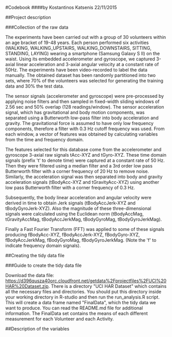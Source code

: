 #Codebook 
####by Kostantinos Katsenis 22/11/2015

##Project description

###Collection of the raw data

The experiments have been carried out with a group of 30 volunteers within an age bracket of 19-48 years. Each person
performed six activities (WALKING, WALKING_UPSTAIRS, WALKING_DOWNSTAIRS, SITTING, STANDING, LAYING) wearing a
smartphone
(Samsung Galaxy S II) on the waist. Using its embedded accelerometer and gyroscope, we captured 3-axial linear
acceleration and 3-axial angular velocity at a constant rate of 50Hz. The experiments have been video-recorded to
label
the data manually. The obtained dataset has been randomly partitioned into two sets, where 70% of the volunteers was
selected for generating the training data and 30% the test data. 

The sensor signals (accelerometer and gyroscope) were pre-processed by applying noise filters and then sampled in
fixed-width sliding windows of 2.56 sec and 50% overlap (128 readings/window). The sensor acceleration signal, which
has
gravitational and body motion components, was separated using a Butterworth low-pass filter into body acceleration and
gravity. The gravitational force is assumed to have only low frequency components, therefore a filter with 0.3 Hz
cutoff
frequency was used. From each window, a vector of features was obtained by calculating variables from the time and
frequency domain. 

The features selected for this database come from the accelerometer and gyroscope 3-axial raw signals tAcc-XYZ and
tGyro-XYZ. These time domain signals (prefix 't' to denote time) were captured at a constant rate of 50 Hz. Then they
were filtered using a median filter and a 3rd order low pass Butterworth filter with a corner frequency of 20 Hz to
remove noise. Similarly, the acceleration signal was then separated into body and gravity acceleration signals
(tBodyAcc-XYZ and tGravityAcc-XYZ) using another low pass Butterworth filter with a corner frequency of 0.3 Hz.

Subsequently, the body linear acceleration and angular velocity were derived in time to obtain Jerk signals
(tBodyAccJerk-XYZ and tBodyGyroJerk-XYZ). Also the magnitude of these three-dimensional signals were calculated using
the Euclidean norm (tBodyAccMag, tGravityAccMag, tBodyAccJerkMag, tBodyGyroMag, tBodyGyroJerkMag). 

Finally a Fast Fourier Transform (FFT) was applied to some of these signals producing fBodyAcc-XYZ, fBodyAccJerk-XYZ,
fBodyGyro-XYZ, fBodyAccJerkMag, fBodyGyroMag, fBodyGyroJerkMag. (Note the 'f' to indicate frequency domain signals).

##Creating the tidy data file

###Guide to create the tidy data file

Download the data file: https://d396qusza40orc.cloudfront.net/getdata%2Fprojectfiles%2FUCI%20HAR%20Dataset.zip.
There is a directory "UCI HAR Dataset" which contains all the necessary files and directories. You should put this
directory inside your working directory in R-studio and then run the
run_analysis.R script. This will create a data frame named "FinalData", which the tidy data we want 
to produce.
You can read the README.md file for additional information.
The FinalData set contains the means of each different measurement for each Volunteer and each Activity.

##Description of the variables


